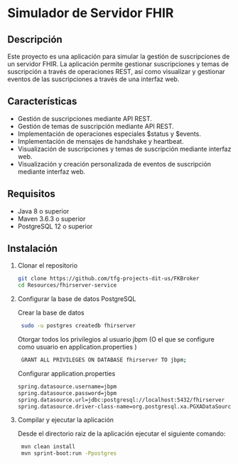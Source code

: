 # Simulador de Servidor FHIR

## Descripción

Este proyecto es una aplicación para simular la gestión de suscripciones de un servidor FHIR. La aplicación permite gestionar suscripciones y temas de suscripción a través de operaciones REST, así como visualizar y gestionar eventos de las suscripciones a través de una interfaz web.

## Características

- Gestión de suscripciones mediante API REST.
- Gestión de temas de suscripción mediante API REST.
- Implementación de operaciones especiales $status y $events.
- Implementación de mensajes de handshake y heartbeat.
- Visualización de suscripciones y temas de suscripción mediante interfaz web.
- Visualización y creación personalizada de eventos de suscripción mediante interfaz web.

## Requisitos

- Java 8 o superior
- Maven 3.6.3 o superior
- PostgreSQL 12 o superior

## Instalación

1. Clonar el repositorio

   ```bash
   git clone https://github.com/tfg-projects-dit-us/FKBroker
   cd Resources/fhirserver-service
   ```

2. Configurar la base de datos PostgreSQL
   
   Crear la base de datos

   ```bash
    sudo -u postgres createdb fhirserver
   ```
   Otorgar todos los privilegios al usuario jbpm (O el que se configure como usuario en application.properties )

   ```bash
    GRANT ALL PRIVILEGES ON DATABASE fhirserver TO jbpm;
   ```
   Configurar application.properties

   ```bash
   spring.datasource.username=jbpm
   spring.datasource.password=jbpm
   spring.datasource.url=jdbc:postgresql://localhost:5432/fhirserver
   spring.datasource.driver-class-name=org.postgresql.xa.PGXADataSource
   ```
4. Compilar y ejecutar la aplicación

   Desde el directorio raiz de la aplicación ejecutar el siguiente comando:

   ```bash
    mvn clean install
    mvn sprint-boot:run -Ppostgres 
   ```
 
